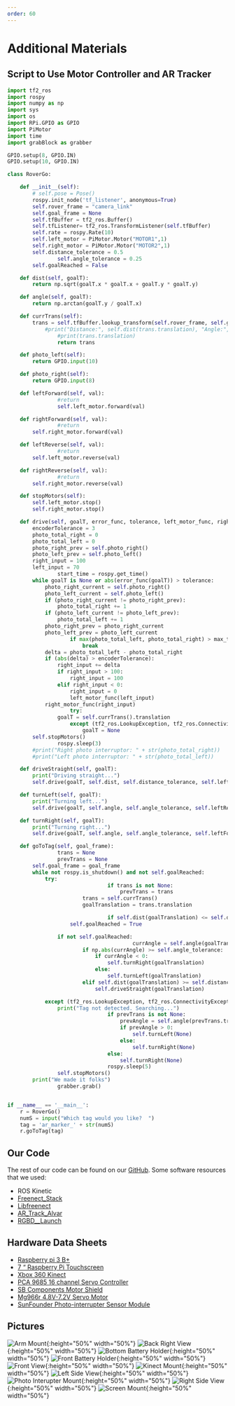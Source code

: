 ```yaml
---
order: 60
---
```


# Additional Materials

## Script to Use Motor Controller and AR Tracker

```python
import tf2_ros
import rospy
import numpy as np
import sys
import os
import RPi.GPIO as GPIO
import PiMotor
import time
import grabBlock as grabber

GPIO.setup(8, GPIO.IN)
GPIO.setup(10, GPIO.IN)

class RoverGo:

	def __init__(self):
		# self.pose = Pose()
		rospy.init_node('tf_listener', anonymous=True)
		self.rover_frame = "camera_link"
		self.goal_frame = None
		self.tfBuffer = tf2_ros.Buffer()
		self.tfListener= tf2_ros.TransformListener(self.tfBuffer)
		self.rate = rospy.Rate(10)
		self.left_motor = PiMotor.Motor("MOTOR1",1)
		self.right_motor = PiMotor.Motor("MOTOR2",1)
		self.distance_tolerance = 0.5
                self.angle_tolerance = 0.25
		self.goalReached = False

	def dist(self, goalT):
		return np.sqrt(goalT.x * goalT.x + goalT.y * goalT.y)

	def angle(self, goalT):
		return np.arctan(goalT.y / goalT.x)

	def currTrans(self):
		trans = self.tfBuffer.lookup_transform(self.rover_frame, self.goal_frame, rospy.Time(0)).transform
	        #print("Distance:", self.dist(trans.translation), "Angle:", self.angle(trans.translation))
                #print(trans.translation)
                return trans

	def photo_left(self):
		return GPIO.input(10)

	def photo_right(self):
		return GPIO.input(8)

	def leftForward(self, val):
                #return
                self.left_motor.forward(val)

	def rightForward(self, val):
                #return
		self.right_motor.forward(val)

	def leftReverse(self, val):
                #return
		self.left_motor.reverse(val)

	def rightReverse(self, val):
                #return
		self.right_motor.reverse(val)

	def stopMotors(self):
		self.left_motor.stop()
		self.right_motor.stop()

	def drive(self, goalT, error_func, tolerance, left_motor_func, right_motor_func, delta_input=5, max_ticks=35):
		encoderTolerance = 3
		photo_total_right = 0
		photo_total_left = 0
		photo_right_prev = self.photo_right()
		photo_left_prev = self.photo_left()
		right_input = 100
		left_input = 70
                start_time = rospy.get_time()
		while goalT is None or abs(error_func(goalT)) > tolerance:
		    photo_right_current = self.photo_right()
		    photo_left_current = self.photo_left()
		    if (photo_right_current != photo_right_prev):
		        photo_total_right += 1
		    if (photo_left_current != photo_left_prev):
		        photo_total_left += 1
		    photo_right_prev = photo_right_current
		    photo_left_prev = photo_left_current
                    if max(photo_total_left, photo_total_right) > max_ticks:
                        break
		    delta = photo_total_left - photo_total_right
		    if (abs(delta) > encoderTolerance):
		    	right_input += delta
		    	if right_input > 100:
		    		right_input = 100
		    	elif right_input < 0:
		    		right_input = 0
                    left_motor_func(left_input)
		    right_motor_func(right_input)
                    try:
		        goalT = self.currTrans().translation
                    except (tf2_ros.LookupException, tf2_ros.ConnectivityException, tf2_ros.ExtrapolationException):
                        goalT = None
		self.stopMotors()
                rospy.sleep(3)
		#print("Right photo interruptor: " + str(photo_total_right))
		#print("Left photo interruptor: " + str(photo_total_left))

	def driveStraight(self, goalT):
		print("Driving straight...")
		self.drive(goalT, self.dist, self.distance_tolerance, self.leftForward, self.rightForward)

	def turnLeft(self, goalT):
		print("Turning left...")
		self.drive(goalT, self.angle, self.angle_tolerance, self.leftReverse, self.rightForward, max_ticks=5)

	def turnRight(self, goalT):
		print("Turning right...")
		self.drive(goalT, self.angle, self.angle_tolerance, self.leftForward, self.rightReverse, max_ticks=5)

	def goToTag(self, goal_frame):
                trans = None
                prevTrans = None
		self.goal_frame = goal_frame
		while not rospy.is_shutdown() and not self.goalReached:
			try:
                                if trans is not None:
                                    prevTrans = trans
		                trans = self.currTrans()
		                goalTranslation = trans.translation

                                if self.dist(goalTranslation) <= self.distance_tolerance and self.angle(goalTranslation) <= self.angle_tolerance:
					self.goalReached = True

				if not self.goalReached:
                                        currAngle = self.angle(goalTranslation)
				        if np.abs(currAngle) >= self.angle_tolerance:
					        if currAngle < 0:
						        self.turnRight(goalTranslation)
					        else:
						        self.turnLeft(goalTranslation)
				        elif self.dist(goalTranslation) >= self.distance_tolerance:
					        self.driveStraight(goalTranslation)

			except (tf2_ros.LookupException, tf2_ros.ConnectivityException, tf2_ros.ExtrapolationException):
				print("Tag not detected. Searching...")
                                if prevTrans is not None:
                                    prevAngle = self.angle(prevTrans.translation)
                                    if prevAngle > 0:
                                        self.turnLeft(None)
                                    else:
                                        self.turnRight(None)
                                else:
                                    self.turnRight(None)
                                rospy.sleep(5)
                self.stopMotors()
		print("We made it folks")
                grabber.grab()


if __name__ == '__main__':
	r = RoverGo()
	numS = input("Which tag would you like?  ")
	tag = 'ar_marker_' + str(numS)
	r.goToTag(tag)
```

## Our Code

The rest of our code can be found on our [GitHub](https://github.com/raymondbacco/106Arobot). 
Some software resources that we used:  
* ROS Kinetic
* [Freenect_Stack](https://github.com/ros-drivers/freenect_stack.git)
* [Libfreenect](https://github.com/OpenKinect/libfreenect.git)
* [AR_Track_Alvar](https://github.com/ros-perception/ar_track_alvar.git)
* [RGBD__Launch](https://github.com/ros-drivers/rgbd_launch.git)

## Hardware Data Sheets

* [Raspberry pi 3 B+](https://static.raspberrypi.org/files/product-briefs/Raspberry-Pi-Model-Bplus-Product-Brief.pdf)
* [7 “ Raspberry Pi Touchscreen](http://www.farnell.com/datasheets/1958036.pdf)
* [Xbox 360 Kinect](https://zoomicon.wordpress.com/2015/07/28/kinect-for-xbox-360-and-kinect-for-windows-kfw-v1-specs/)
* [PCA 9685 16 channel Servo Controller](https://cdn-shop.adafruit.com/datasheets/PCA9685.pdf)
* [SB Components Motor Shield](https://sb-components.co.uk/motor-shield.html)
* [Mg966r 4.8V-7.2V Servo Motor](https://www.electronicoscaldas.com/datasheet/MG996R_Tower-Pro.pdf)
* [SunFounder Photo-interrupter Sensor Module](https://www.sunfounder.com/learn/lesson-12-photo-interrupter-sensor-kit-v2-0-for-b-plus.html)

## Pictures
![Arm Mount](/assets/robot_images/arm_mount.jpg){:height="50%" width="50%"}
![Back Right View](/assets/robot_images/back_right_view.jpg){:height="50%" width="50%"}
![Bottom Battery Holder](/assets/robot_images/bottom_battery_holder.jpg){:height="50%" width="50%"}
![Front Battery Holder](/assets/robot_images/front_battery_holder.jpg){:height="50%" width="50%"}
![Front View](/assets/robot_images/front_view.jpg){:height="50%" width="50%"}
![Kinect Mount](/assets/robot_images/kinect_mount.jpg){:height="50%" width="50%"}
![Left Side View](/assets/robot_images/left_side_view1.jpg){:height="50%" width="50%"}
![Photo Interupter Mount](/assets/robot_images/photo_interuptor_mount.jpg){:height="50%" width="50%"}
![Right Side View](/assets/robot_images/right_side_view.jpg){:height="50%" width="50%"}
![Screen Mount](/assets/robot_images/screen_mount.jpg){:height="50%" width="50%"}

